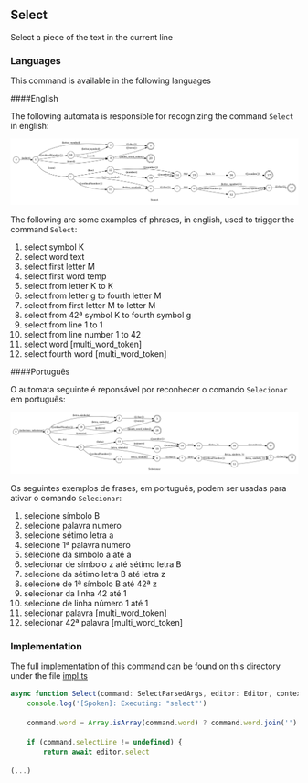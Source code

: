 ## Select

Select a piece of the text in the current line

### Languages

This command is available in the following languages

####English

The following automata is responsible for recognizing the command `Select` in english:

![English](phrase_en-US.png)

The following are some examples of phrases, in english, used to trigger the command `Select`:

1. select symbol K
2. select word text
3. select first letter M
4. select first word temp
5. select from letter K to K
6. select from letter g to fourth letter M
7. select from first letter M to letter M
8. select from 42ª symbol K to fourth symbol g
9. select from line 1 to 1
10. select from line number 1 to 42
11. select word [multi_word_token]
12. select fourth word [multi_word_token]

####Português

O automata seguinte é reponsável por reconhecer o comando `Selecionar` em português:

![Português](phrase_pt-BR.png)

Os seguintes exemplos de frases, em português, podem ser usadas para ativar o comando `Selecionar`:

1. selecione símbolo B
2. selecione palavra numero
3. selecione sétimo letra a
4. selecione 1ª palavra numero
5. selecione da símbolo a até a
6. selecionar de símbolo z até sétimo letra B
7. selecione da sétimo letra B até letra z
8. selecione de 1ª símbolo B até 42ª z
9. selecionar da linha 42 até 1
10. selecione de linha número 1 até 1
11. selecionar palavra [multi_word_token]
12. selecionar 42ª palavra [multi_word_token]

### Implementation

The full implementation of this command can be found on this directory under the file [impl.ts](impl.ts)

```typescript
async function Select(command: SelectParsedArgs, editor: Editor, context: {}) {
    console.log('[Spoken]: Executing: "select"')

    command.word = Array.isArray(command.word) ? command.word.join('') : command.word

    if (command.selectLine != undefined) {
        return await editor.select

(...)
```